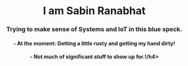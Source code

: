 <h1 align="center">I am Sabin Ranabhat</h1>
<h3 align="center">Trying to make sense of Systems and IoT in this blue speck.</h3>

<h4 align="center">- At the moment: Getting a little rusty and getting my hand dirty!</h4>
<h4 align="center"> - Not much of significant stuff to show up for.!/h4>
                  



</p>

